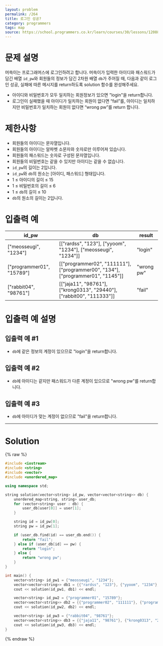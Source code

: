 ```yaml
---
layout: problem
permalink: /264
title: 로그인 성공?
category: programmers
tags: map
source: https://school.programmers.co.kr/learn/courses/30/lessons/120883
---
```


# 문제 설명

머쓱이는 프로그래머스에 로그인하려고 합니다. 머쓱이가 입력한 아이디와 패스워드가 담긴 배열 `id_pw`와 회원들의 정보가 담긴 2차원 배열 `db`가 주어질 때, 다음과 같이 로그인 성공, 실패에 따른 메시지를 return하도록 solution 함수를 완성해주세요.

- 아이디와 비밀번호가 모두 일치하는 회원정보가 있으면 "login"을 return합니다.
- 로그인이 실패했을 때 아이디가 일치하는 회원이 없다면 “fail”를, 아이디는 일치하지만 비밀번호가 일치하는 회원이 없다면 “wrong pw”를 return 합니다.

# 제한사항

- 회원들의 아이디는 문자열입니다.
- 회원들의 아이디는 알파벳 소문자와 숫자로만 이루어져 있습니다.
- 회원들의 패스워드는 숫자로 구성된 문자열입니다.
- 회원들의 비밀번호는 같을 수 있지만 아이디는 같을 수 없습니다.
- `id_pw`의 길이는 2입니다.
- `id_pw`와 `db`의 원소는 [아이디, 패스워드] 형태입니다.
- 1 ≤ 아이디의 길이 ≤ 15
- 1 ≤ 비밀번호의 길이 ≤ 6
- 1 ≤ `db`의 길이 ≤ 10
- `db`의 원소의 길이는 2입니다.

# 입출력 예

| id_pw | db | result |
| --- | --- | --- |
| ["meosseugi", "1234"] | [["rardss", "123"], ["yyoom", "1234"], ["meosseugi", "1234"]] | "login" |
| ["programmer01", "15789"] | [["programmer02", "111111"], ["programmer00", "134"], ["programmer01", "1145"]] | "wrong pw" |
| ["rabbit04", "98761"] | [["jaja11", "98761"], ["krong0313", "29440"], ["rabbit00", "111333"]] | "fail" |

# 입출력 예 설명

## 입출력 예 #1

- `db`에 같은 정보의 계정이 있으므로 "login"을 return합니다.

## 입출력 예 #2

- `db`에 아이디는 같지만 패스워드가 다른 계정이 있으므로 "wrong pw"를 return합니다.

## 입출력 예 #3

- `db`에 아이디가 맞는 계정이 없으므로 "fail"을 return합니다.

---

# Solution

{% raw %}
```cpp
#include <iostream>
#include <string>
#include <vector>
#include <unordered_map>

using namespace std;

string solution(vector<string> id_pw, vector<vector<string>> db) {
    unordered_map<string, string> user_db;
    for (vector<string> user : db) {
        user_db[user[0]] = user[1];
    }

    string id = id_pw[0];
    string pw = id_pw[1];

    if (user_db.find(id) == user_db.end()) {
        return "fail";
    } else if (user_db[id] == pw) {
        return "login";
    } else {
        return "wrong pw";
    }
}

int main() {
    vector<string> id_pw1 = {"meosseugi", "1234"};
    vector<vector<string>> db1 = {{"rardss", "123"}, {"yyoom", "1234"}, {"meosseugi", "1234"}};
    cout << solution(id_pw1, db1) << endl;

    vector<string> id_pw2 = {"programmer01", "15789"};
    vector<vector<string>> db2 = {{"programmer02", "111111"}, {"programmer00", "134"}, {"programmer01", "1145"}};
    cout << solution(id_pw2, db2) << endl;

    vector<string> id_pw3 = {"rabbit04", "98761"};
    vector<vector<string>> db3 = {{"jaja11", "98761"}, {"krong0313", "29440"}, {"rabbit00", "111333"}};
    cout << solution(id_pw3, db3) << endl;
}
```
{% endraw %}
